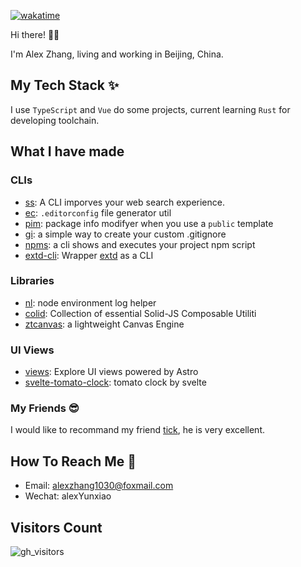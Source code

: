 [![wakatime](https://wakatime.com/badge/user/88925b1c-e98b-4642-94af-54317c812e3d/project/79ac7060-7e0a-453d-9b2b-477888868645.svg)](https://wakatime.com/badge/user/88925b1c-e98b-4642-94af-54317c812e3d/project/79ac7060-7e0a-453d-9b2b-477888868645)

Hi there! 👋🏻

I'm Alex Zhang, living and working in Beijing, China.

## My Tech Stack ✨

I use `TypeScript` and `Vue` do some projects, current learning `Rust` for developing toolchain.

## What I have made

### CLIs

- [ss](https://github.com/alexzhang1030/ss): A CLI imporves your web search experience.
- [ec](https://github.com/alexzhang1030/ss): `.editorconfig` file generator util
- [pim](https://github.com/alexzhang1030/pim): package info modifyer when you use a `public` template
- [gi](https://github.com/alexzhang1030/gi): a simple way to create your custom .gitignore
- [npms](https://github.com/alexzhang1030/npms): a cli shows and executes your project npm script
- [extd-cli](https://github.com/alexzhang1030/extd-cli): Wrapper [extd](https://github.com/alexzhang1030/extd) as a CLI

### Libraries

- [nl](https://github.com/alexzhang1030/nl): node environment log helper
- [colid](https://github.com/alexzhang1030/colid): Collection of essential Solid-JS Composable Utiliti
- [ztcanvas](https://github.com/zxTick/ztcanvas): a lightweight Canvas Engine

### UI Views

- [views](https://github.com/alexzhang1030/views): Explore UI views powered by Astro
- [svelte-tomato-clock](https://github.com/alexzhang1030/svelte-tomato-clock): tomato clock by svelte


### My Friends 😎

I would like to recommand my friend [tick](https://github.com/TickHeart), he is very excellent.

## How To Reach Me 🚀

- Email: alexzhang1030@foxmail.com
- Wechat: alexYunxiao

<!-- ![AlexZhang's GitHub stats](https://github-readme-stats.vercel.app/api?username=alexzhang1030&show_icons=true&theme=radical) -->
<!-- ![snake](https://raw.githubusercontent.com/alexzhang1030/alexzhang1030/main/assets/github-contribution-grid-snake.gif) -->

## Visitors Count

![gh_visitors](https://profile-counter.glitch.me/alexzhang1030/count.svg)
